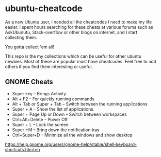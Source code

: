 # ubuntu-cheatcode

As a new Ubuntu user, I needed all the cheatcodes I need to make my life easier. I spent hours searching for these cheats at various forums such as AskUbunutu, Stack-overflow or other blogs on internet, and I start collecting them. 

You gotta collect 'em all!

This repo is the my collections which can be useful for other ubuntu newbies. Most of these are popular must have cheatcodes. Feel free to add others if you find them interesting or useful.




## GNOME Cheats ##
* Super key – Brings Activity
* Alt + F2 – For quickly running commands
* Alt + Tab or Super + Tab – Switch between the running applications
* Super + A – Show the list of applications.
* Super + Page Up or Down – Switch between workspaces
* Ctrl+Alt+Delete – Power Off
* Super + L – Lock the screen
* Super +M – Bring down the notification tray
* Ctrl+Super+D – Minimize all the windows and show desktop

https://help.gnome.org/users/gnome-help/stable/shell-keyboard-shortcuts.html.en
